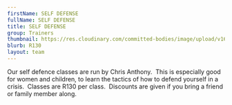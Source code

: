 ```yaml
---
firstName: SELF DEFENSE
fullName: SELF DEFENSE
title: SELF DEFENSE
group: Trainers
thumbnail: https://res.cloudinary.com/committed-bodies/image/upload/v1642509310/services/selfDefenseClasses-committed-Bodies-gym-benoni.png
blurb: R130
layout: team
---
```

Our self defence classes are run by Chris Anthony.  This is especially good for women and children, to learn the tactics of how to defend yourself in a crisis.  Classes are R130 per class.  Discounts are given if you bring a friend or family member along.